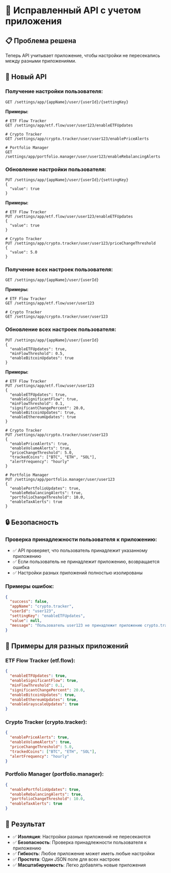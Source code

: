 # 🔧 Исправленный API с учетом приложения

## 📋 Проблема решена

Теперь API учитывает приложение, чтобы настройки не пересекались между разными приложениями.

## 🚀 Новый API

### **Получение настройки пользователя:**

```http
GET /settings/app/{appName}/user/{userId}/{settingKey}
```

**Примеры:**

```http
# ETF Flow Tracker
GET /settings/app/etf.flow/user/user123/enableETFUpdates

# Crypto Tracker
GET /settings/app/crypto.tracker/user/user123/enablePriceAlerts

# Portfolio Manager
GET /settings/app/portfolio.manager/user/user123/enableRebalancingAlerts
```

### **Обновление настройки пользователя:**

```http
PUT /settings/app/{appName}/user/{userId}/{settingKey}
{
  "value": true
}
```

**Примеры:**

```http
# ETF Flow Tracker
PUT /settings/app/etf.flow/user/user123/enableETFUpdates
{
  "value": true
}

# Crypto Tracker
PUT /settings/app/crypto.tracker/user/user123/priceChangeThreshold
{
  "value": 5.0
}
```

### **Получение всех настроек пользователя:**

```http
GET /settings/app/{appName}/user/{userId}
```

**Примеры:**

```http
# ETF Flow Tracker
GET /settings/app/etf.flow/user/user123

# Crypto Tracker
GET /settings/app/crypto.tracker/user/user123
```

### **Обновление всех настроек пользователя:**

```http
PUT /settings/app/{appName}/user/{userId}
{
  "enableETFUpdates": true,
  "minFlowThreshold": 0.5,
  "enableBitcoinUpdates": true
}
```

**Примеры:**

```http
# ETF Flow Tracker
PUT /settings/app/etf.flow/user/user123
{
  "enableETFUpdates": true,
  "enableSignificantFlow": true,
  "minFlowThreshold": 0.1,
  "significantChangePercent": 20.0,
  "enableBitcoinUpdates": true,
  "enableEthereumUpdates": true
}

# Crypto Tracker
PUT /settings/app/crypto.tracker/user/user123
{
  "enablePriceAlerts": true,
  "enableVolumeAlerts": true,
  "priceChangeThreshold": 5.0,
  "trackedCoins": ["BTC", "ETH", "SOL"],
  "alertFrequency": "hourly"
}

# Portfolio Manager
PUT /settings/app/portfolio.manager/user/user123
{
  "enablePortfolioUpdates": true,
  "enableRebalancingAlerts": true,
  "portfolioChangeThreshold": 10.0,
  "enableTaxAlerts": true
}
```

## 🔒 Безопасность

### **Проверка принадлежности пользователя к приложению:**

- ✅ API проверяет, что пользователь принадлежит указанному приложению
- ✅ Если пользователь не принадлежит приложению, возвращается ошибка
- ✅ Настройки разных приложений полностью изолированы

### **Примеры ошибок:**

```json
{
  "success": false,
  "appName": "crypto.tracker",
  "userId": "user123",
  "settingKey": "enableETFUpdates",
  "value": null,
  "message": "Пользователь user123 не принадлежит приложению crypto.tracker"
}
```

## 📱 Примеры для разных приложений

### **ETF Flow Tracker (etf.flow):**

```json
{
  "enableETFUpdates": true,
  "enableSignificantFlow": true,
  "minFlowThreshold": 0.1,
  "significantChangePercent": 20.0,
  "enableBitcoinUpdates": true,
  "enableEthereumUpdates": true,
  "enableGrayscaleUpdates": true
}
```

### **Crypto Tracker (crypto.tracker):**

```json
{
  "enablePriceAlerts": true,
  "enableVolumeAlerts": true,
  "priceChangeThreshold": 5.0,
  "trackedCoins": ["BTC", "ETH", "SOL"],
  "alertFrequency": "hourly"
}
```

### **Portfolio Manager (portfolio.manager):**

```json
{
  "enablePortfolioUpdates": true,
  "enableRebalancingAlerts": true,
  "portfolioChangeThreshold": 10.0,
  "enableTaxAlerts": true
}
```

## 🎯 Результат

- ✅ **Изоляция**: Настройки разных приложений не пересекаются
- ✅ **Безопасность**: Проверка принадлежности пользователя к приложению
- ✅ **Гибкость**: Любое приложение может иметь любые настройки
- ✅ **Простота**: Один JSON поле для всех настроек
- ✅ **Масштабируемость**: Легко добавлять новые приложения
